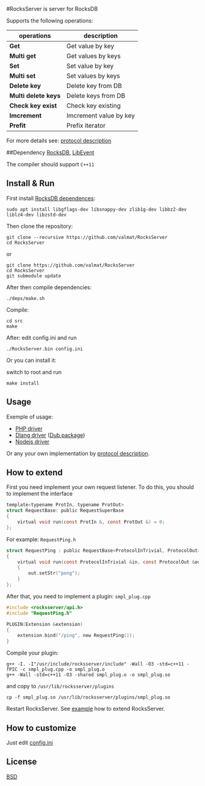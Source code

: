 #RocksServer is server for RocksDB


Supports the following operations:


operations  | description
------------- | -------------
**Get** | Get value by key
**Multi get** | Get values by keys
**Set** | Set value by key
**Multi set** | Set values by keys
**Delete key** | Delete key from DB
**Multi delete keys** | Delete keys from DB
**Check key exist** | Check key existing
**Imcrement** | Imcrement value by key
**Prefit** | Prefix iterator


For more details see: [protocol description](protocol.md)

##Dependency
[RocksDB](https://github.com/facebook/rocksdb/),
[LibEvent](http://libevent.org/)

The compiler should support `C++11`

## Install & Run
First install [RocksDB dependences](https://github.com/facebook/rocksdb/blob/master/INSTALL.md#dependencies):

```
sudo apt install libgflags-dev libsnappy-dev zlib1g-dev libbz2-dev liblz4-dev libzstd-dev
```


Then clone the repository:
```
git clone --recursive https://github.com/valmat/RocksServer
cd RocksServer
```
or
```
git clone https://github.com/valmat/RocksServer
cd RocksServer
git submodule update
```
After then compile dependencies:
```
./deps/make.sh
```


Compile:
```
cd src
make
```

After:
edit config.ini and run

```
./RocksServer.bin config.ini
```

Or you can install it:

switch to root and run
```
make install
```

## Usage
Exemple of usage:
* [PHP driver](https://github.com/valmat/rocksdbphp)
* [Dlang driver](https://github.com/valmat/drocks) ([Dub package](https://code.dlang.org/packages/drocks))
* [Nodejs driver](https://github.com/valmat/queueServer/tree/master/client/node_rocks)

Or any your own implementation by [protocol description](protocol.md).


## How to extend
First you need implement your own request listener.
To do this, you should to implement the interface
```c
template<typename ProtIn, typename ProtOut>
struct RequestBase: public RequestSuperBase
{
    virtual void run(const ProtIn &, const ProtOut &) = 0;
};
```

For example:
`RequestPing.h`
```c
struct RequestPing : public RequestBase<ProtocolInTrivial, ProtocolOut>
{
    virtual void run(const ProtocolInTrivial &in, const ProtocolOut &out) override
    {
        out.setStr("pong");
    }
};
```
After that, you need to implement a plugin:
`smpl_plug.cpp`
```c
#include <rocksserver/api.h>
#include "RequestPing.h"

PLUGIN(Extension &extension)
{
    extension.bind("/ping", new RequestPing());
}
```
Compile your plugin:
```
g++ -I. -I"/usr/include/rocksserver/include" -Wall -O3 -std=c++11 -fPIC -c smpl_plug.cpp -o smpl_plug.o
g++ -Wall -std=c++11 -O3 -shared smpl_plug.o -o smpl_plug.so
```
and copy to `/usr/lib/rocksserver/plugins`
```
cp -f smpl_plug.so /usr/lib/rocksserver/plugins/smpl_plug.so
```
Restart RocksServer.
See [example](https://github.com/valmat/RocksServer/tree/master/extension_example) how to extend RocksServer.

## How to customize
Just edit [config.ini](https://github.com/valmat/RocksServer/blob/master/src/config.ini)

## License
[BSD](LICENSE)
